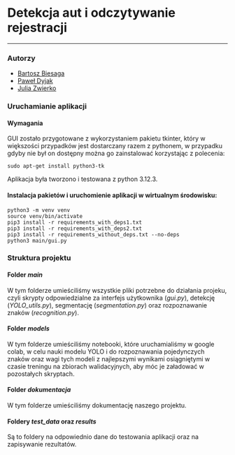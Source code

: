 # Detekcja aut i odczytywanie rejestracji

___

### Autorzy

- [Bartosz Biesaga](https://github.com/Bartosz-Biesaga)
- [Paweł Dyjak](https://github.com/paweld37)
- [Julia Zwierko](https://github.com/juliazwierko)

### Uruchamianie aplikacji

#### Wymagania
GUI zostało przygotowane z wykorzystaniem pakietu tkinter, który w większości przypadków jest dostarczany razem z pythonem, w przypadku gdyby nie był on dostępny można go zainstalować korzystając z polecenia:
```shell
sudo apt-get install python3-tk
```
Aplikacja była tworzono i testowana z python 3.12.3.

#### Instalacja pakietów i uruchomienie aplikacji w wirtualnym środowisku:
```shell
python3 -m venv venv
source venv/bin/activate
pip3 install -r requirements_with_deps1.txt
pip3 install -r requirements_with_deps2.txt
pip3 install -r requirements_without_deps.txt --no-deps
python3 main/gui.py
```


### Struktura projektu

#### Folder *main*
W tym folderze umieściliśmy wszystkie pliki potrzebne do działania projeku, czyli skrypty odpowiedzialne za interfejs użytkownika (*gui.py*), detekcję (*YOLO_utils.py*), segmentację (*segmentation.py*) oraz rozpoznawanie znaków (*recognition.py*).

#### Folder *models*
W tym folderze umieściliśmy notebooki, które uruchamialiśmy w google colab, w celu nauki modelu YOLO i do rozpoznawania pojedynczych znaków oraz wagi tych modeli z najlepszymi wynikami osiągniętymi w czasie treningu na zbiorach walidacyjnych, aby móc je załadować w pozostałych skryptach.

#### Folder *dokumentacja*
W tym folderze umieściliśmy dokumentację naszego projektu.

#### Foldery *test_data* oraz *results*
Są to foldery na odpowiednio dane do testowania aplikacji oraz na zapisywanie rezultatów.